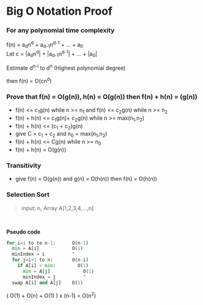 # Big O Notation Proof
### For any polynomial time complexity

f(n) = a<sub>d</sub>n<sup>d</sup> + a<sub>d-1</sub>n<sup>d-1</sup> + ... + a<sub>0</sub>
<br>
Let c = |a<sub>d</sub>n<sup>d</sup>| + |a<sub>d-1</sub>n<sup>d-1</sup>| + ... + |a<sub>0</sub>|

Estimate d<sup>n-i</sup> to d<sup>n</sup> (Highest polynomial degree)

then f(n) = O(cn<sup>d</sup>)

### Prove that f(n) = O(g(n)), h(n) = O(g(n)) then f(n) + h(n) = (g(n)) 

- f(n) <= c<sub>1</sub>g(n) while n >= n<sub>1</sub> and f(n) <= c<sub>2</sub>g(n) while n >= n<sub>2</sub><br>
- f(n) + h(n) <= c<sub>1</sub>g(n)+ c<sub>2</sub>g(n)  while  n >= max(n<sub>1</sub>,n<sub>2</sub>)
- f(n) + h(n) <= (c<sub>1</sub> + c<sub>2</sub>)g(n)
- give C = c<sub>1</sub> + c<sub>2</sub> and n<sub>0</sub> = max(n<sub>1</sub>,n<sub>2</sub>)
- f(n) + h(n) <= Cg(n) while n >= n<sub>0</sub>
- f(n) + h(n) = O(g(n))

### Transitivity
- give f(n) = O(g(n)) and g(n) = O(h(n)) then f(n) = O(h(n))


### Selection Sort
> input: n, Array A[1,2,3,4,...,n]
<br>

**Pseudo code**
```python
for i=1 to to n-1:      O(n-1)
  min = A[i]            O(1)
  minIndex = i          ^
  for j=i+1 to n:       O(n-i)
    if A[i] < min:        O(1)
      min = A[j]            O(1)
      minIndex = j          ^
  swap A[i] and A[j]    O(1)
```
( O(1) + O(n) + O(1) ) x (n-1) = O(n<sup>2</sup>) 
